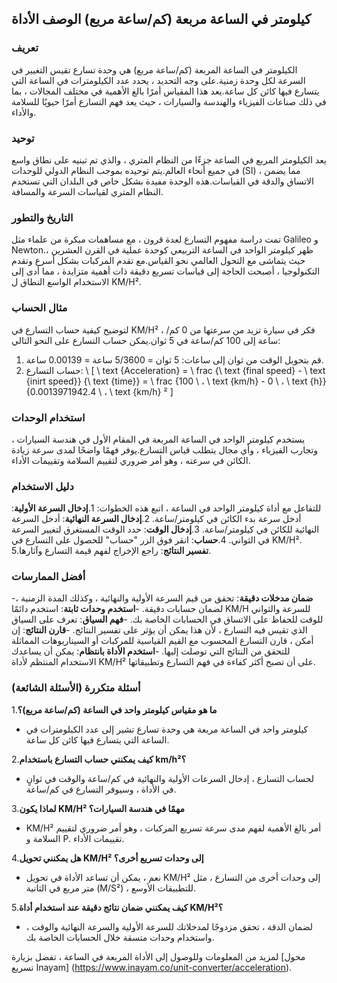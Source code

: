 ## كيلومتر في الساعة مربعة (كم/ساعة مربع) الوصف الأداة

### تعريف
الكيلومتر في الساعة المربعة (كم/ساعة مربع) هي وحدة تسارع تقيس التغيير في السرعة لكل وحدة زمنية.على وجه التحديد ، يحدد عدد الكيلومترات في الساعة التي يتسارع فيها كائن كل ساعة.يعد هذا المقياس أمرًا بالغ الأهمية في مختلف المجالات ، بما في ذلك صناعات الفيزياء والهندسة والسيارات ، حيث يعد فهم التسارع أمرًا حيويًا للسلامة والأداء.

### توحيد
يعد الكيلومتر المربع في الساعة جزءًا من النظام المتري ، والذي تم تبنيه على نطاق واسع في جميع أنحاء العالم.يتم توحيده بموجب النظام الدولي للوحدات (SI) ، مما يضمن الاتساق والدقة في القياسات.هذه الوحدة مفيدة بشكل خاص في البلدان التي تستخدم النظام المتري لقياسات السرعة والمسافة.

### التاريخ والتطور
تمت دراسة مفهوم التسارع لعدة قرون ، مع مساهمات مبكرة من علماء مثل Galileo و Newton.ظهر كيلومتر الواحد في الساعة التربيعي كوحدة عملية في القرن العشرين ، حيث يتماشى مع التحول العالمي نحو القياس.مع تقدم المركبات بشكل أسرع وتقدم التكنولوجيا ، أصبحت الحاجة إلى قياسات تسريع دقيقة ذات أهمية متزايدة ، مما أدى إلى الاستخدام الواسع النطاق ل KM/H².

### مثال الحساب
لتوضيح كيفية حساب التسارع في KM/H² ، فكر في سيارة تزيد من سرعتها من 0 كم/ساعة إلى 100 كم/ساعة في 5 ثوان.يمكن حساب التسارع على النحو التالي:

1. قم بتحويل الوقت من ثوان إلى ساعات: 5 ثوان = 5/3600 ساعة = 0.00139 ساعة.
2. حساب التسارع:
\ [
\ text {Acceleration} = \ frac {\ text {final speed} - \ text {inirt speed}} {\ text {time}} = \ frac {100 \ ، \ text {km/h} - 0 \ ، \ text {h}} {0.0013971942.4 \ ، \ text {km/h} ²
\]

### استخدام الوحدات
يستخدم كيلومتر الواحد في الساعة المربعة في المقام الأول في هندسة السيارات ، وتجارب الفيزياء ، وأي مجال يتطلب قياس التسارع.يوفر فهمًا واضحًا لمدى سرعة زيادة الكائن في سرعته ، وهو أمر ضروري لتقييم السلامة وتقييمات الأداء.

### دليل الاستخدام
للتفاعل مع أداة كيلومتر الواحد في الساعة ، اتبع هذه الخطوات:
1.**إدخال السرعة الأولية**: أدخل سرعة بدء الكائن في كيلومتر/ساعة.
2.**إدخال السرعة النهائية**: أدخل السرعة النهائية للكائن في كيلومتر/ساعة.
3.**إدخال الوقت**: حدد الوقت المستغرق لتغيير السرعة في الثواني.
4.**حساب**: انقر فوق الزر "حساب" للحصول على التسارع في KM/H².
5.**تفسير النتائج**: راجع الإخراج لفهم قيمة التسارع وآثارها.

### أفضل الممارسات
-**ضمان مدخلات دقيقة**: تحقق من قيم السرعة الأولية والنهائية ، وكذلك المدة الزمنية ، لضمان حسابات دقيقة.
-**استخدم وحدات ثابتة**: استخدم دائمًا KM/H للسرعة والثواني للوقت للحفاظ على الاتساق في الحسابات الخاصة بك.
-**فهم السياق**: تعرف على السياق الذي تقيس فيه التسارع ، لأن هذا يمكن أن يؤثر على تفسير النتائج.
-**قارن النتائج**: إن أمكن ، قارن التسارع المحسوب مع القيم القياسية للمركبات أو السيناريوهات المماثلة للتحقق من النتائج التي توصلت إليها.
-**استخدم الأداة بانتظام**: يمكن أن يساعدك الاستخدام المنتظم لأداة KM/H² على أن تصبح أكثر كفاءة في فهم التسارع وتطبيقاتها.

### أسئلة متكررة (الأسئلة الشائعة)

1.**ما هو مقياس كيلومتر واحد في الساعة (كم/ساعة مربع)؟**
- كيلومتر واحد في الساعة مربعة هي وحدة تسارع تشير إلى عدد الكيلومترات في الساعة التي يتسارع فيها كائن كل ساعة.

2.**كيف يمكنني حساب التسارع باستخدام km/h²؟**
- لحساب التسارع ، إدخال السرعات الأولية والنهائية في كم/ساعة والوقت في ثوانٍ في الأداة ، وسيوفر التسارع في كم/ساعة.

3.**لماذا يكون KM/H² مهمًا في هندسة السيارات؟**
- KM/H² أمر بالغ الأهمية لفهم مدى سرعة تسريع المركبات ، وهو أمر ضروري لتقييم السلامة و P. تقييمات الأداء.

4.**هل يمكنني تحويل KM/H² إلى وحدات تسريع أخرى؟**
- نعم ، يمكن أن تساعد الأداة في تحويل KM/H² إلى وحدات أخرى من التسارع ، مثل متر مربع في الثانية (M/S²) ، للتطبيقات الأوسع.

5.**كيف يمكنني ضمان نتائج دقيقة عند استخدام أداة KM/H²؟**
- لضمان الدقة ، تحقق مزدوجًا لمدخلاتك للسرعة الأولية والسرعة النهائية والوقت ، واستخدام وحدات متسقة خلال الحسابات الخاصة بك.

لمزيد من المعلومات وللوصول إلى الأداة المربعة في الساعة ، تفضل بزيارة [محول تسريع Inayam] (https://www.inayam.co/unit-converter/acceleration).